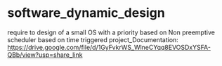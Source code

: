 # software_dynamic_design
require to design of a small OS with a priority based on Non preemptive scheduler based on time triggered
project_Documentation: https://drive.google.com/file/d/1GyFvkrWS_WlneCYqq8EVOSDxYSFA-QBb/view?usp=share_link
